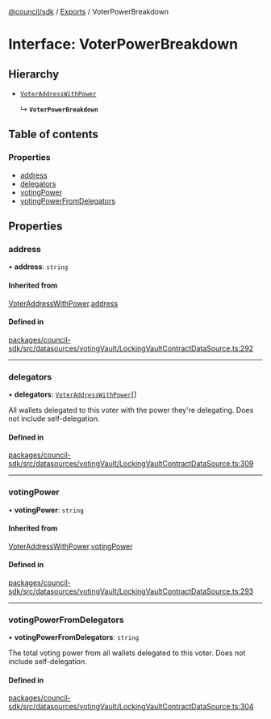 [@council/sdk](../README.md) / [Exports](../modules.md) / VoterPowerBreakdown

# Interface: VoterPowerBreakdown

## Hierarchy

- [`VoterAddressWithPower`](VoterAddressWithPower.md)

  ↳ **`VoterPowerBreakdown`**

## Table of contents

### Properties

- [address](VoterPowerBreakdown.md#address)
- [delegators](VoterPowerBreakdown.md#delegators)
- [votingPower](VoterPowerBreakdown.md#votingpower)
- [votingPowerFromDelegators](VoterPowerBreakdown.md#votingpowerfromdelegators)

## Properties

### address

• **address**: `string`

#### Inherited from

[VoterAddressWithPower](VoterAddressWithPower.md).[address](VoterAddressWithPower.md#address)

#### Defined in

[packages/council-sdk/src/datasources/votingVault/LockingVaultContractDataSource.ts:292](https://github.com/element-fi/council-monorepo/blob/c29492c/packages/council-sdk/src/datasources/votingVault/LockingVaultContractDataSource.ts#L292)

___

### delegators

• **delegators**: [`VoterAddressWithPower`](VoterAddressWithPower.md)[]

All wallets delegated to this voter with the power they're delegating. Does
not include self-delegation.

#### Defined in

[packages/council-sdk/src/datasources/votingVault/LockingVaultContractDataSource.ts:309](https://github.com/element-fi/council-monorepo/blob/c29492c/packages/council-sdk/src/datasources/votingVault/LockingVaultContractDataSource.ts#L309)

___

### votingPower

• **votingPower**: `string`

#### Inherited from

[VoterAddressWithPower](VoterAddressWithPower.md).[votingPower](VoterAddressWithPower.md#votingpower)

#### Defined in

[packages/council-sdk/src/datasources/votingVault/LockingVaultContractDataSource.ts:293](https://github.com/element-fi/council-monorepo/blob/c29492c/packages/council-sdk/src/datasources/votingVault/LockingVaultContractDataSource.ts#L293)

___

### votingPowerFromDelegators

• **votingPowerFromDelegators**: `string`

The total voting power from all wallets delegated to this voter. Does not
include self-delegation.

#### Defined in

[packages/council-sdk/src/datasources/votingVault/LockingVaultContractDataSource.ts:304](https://github.com/element-fi/council-monorepo/blob/c29492c/packages/council-sdk/src/datasources/votingVault/LockingVaultContractDataSource.ts#L304)
